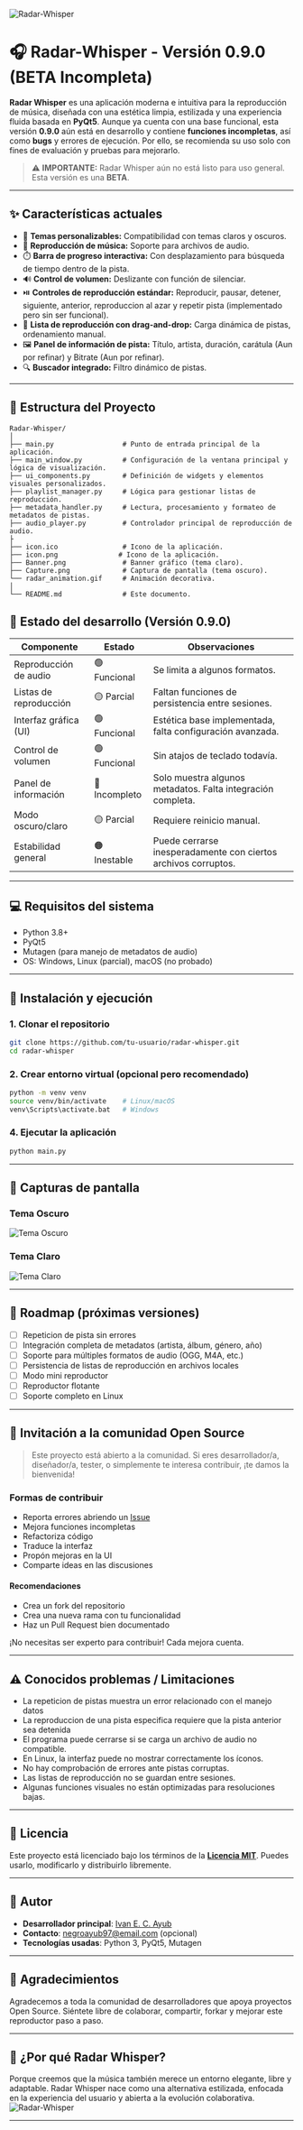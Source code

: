 ![Radar-Whisper](Banner.png)

# 🎧 Radar-Whisper - Versión 0.9.0 (BETA Incompleta)

**Radar Whisper** es una aplicación moderna e intuitiva para la reproducción de música, diseñada con una estética limpia, estilizada y una experiencia fluida basada en **PyQt5**. Aunque ya cuenta con una base funcional, esta versión **0.9.0** aún está en desarrollo y contiene **funciones incompletas**, así como **bugs** y errores de ejecución. Por ello, se recomienda su uso solo con fines de evaluación y pruebas para mejorarlo.

> ⚠️ **IMPORTANTE:** Radar Whisper aún no está listo para uso general. Esta versión es una **BETA**.

---

## ✨ Características actuales

- 🎨 **Temas personalizables:** Compatibilidad con temas claros y oscuros.
- 🎵 **Reproducción de música:** Soporte para archivos de audio.
- ⏱️ **Barra de progreso interactiva:** Con desplazamiento para búsqueda de tiempo dentro de la pista.
- 🔊 **Control de volumen:** Deslizante con función de silenciar.
- ⏯️ **Controles de reproducción estándar:** Reproducir, pausar, detener, siguiente, anterior, reproduccion al azar y repetir pista (implementado pero sin ser funcional).
- 📃 **Lista de reproducción con drag-and-drop:** Carga dinámica de pistas, ordenamiento manual.
- 🖼️ **Panel de información de pista:** Título, artista, duración, carátula (Aun por refinar) y Bitrate (Aun por refinar).
- 🔍 **Buscador integrado:** Filtro dinámico de pistas.

---

## 📂 Estructura del Proyecto

```plaintext
Radar-Whisper/
│
├── main.py                 # Punto de entrada principal de la aplicación.
├── main_window.py          # Configuración de la ventana principal y lógica de visualización.
├── ui_components.py        # Definición de widgets y elementos visuales personalizados.
├── playlist_manager.py     # Lógica para gestionar listas de reproducción.
├── metadata_handler.py     # Lectura, procesamiento y formateo de metadatos de pistas.
├── audio_player.py         # Controlador principal de reproducción de audio.
├
├── icon.ico                # Icono de la aplicación.
├── icon.png               # Icono de la aplicación.
├── Banner.png              # Banner gráfico (tema claro).
├── Capture.png             # Captura de pantalla (tema oscuro).
└── radar_animation.gif     # Animación decorativa.
│
└── README.md               # Este documento.
```

## 🔧 Estado del desarrollo (Versión 0.9.0)

| Componente             | Estado        | Observaciones                                                  |
| ---------------------- | ------------- | -------------------------------------------------------------- |
| Reproducción de audio  | 🟢 Funcional  | Se limita a algunos formatos.                                  |
| Listas de reproducción | 🟡 Parcial    | Faltan funciones de persistencia entre sesiones.               |
| Interfaz gráfica (UI)  | 🟢 Funcional  | Estética base implementada, falta configuración avanzada.      |
| Control de volumen     | 🟢 Funcional  | Sin atajos de teclado todavía.                                 |
| Panel de información   | 🔴 Incompleto | Solo muestra algunos metadatos. Falta integración completa.    |
| Modo oscuro/claro      | 🟡 Parcial    | Requiere reinicio manual.                                      |
| Estabilidad general    | 🟠 Inestable  | Puede cerrarse inesperadamente con ciertos archivos corruptos. |

---

## 💻 Requisitos del sistema

- Python 3.8+
- PyQt5
- Mutagen (para manejo de metadatos de audio)
- OS: Windows, Linux (parcial), macOS (no probado)

---

## 🚀 Instalación y ejecución

### 1. Clonar el repositorio

```bash
git clone https://github.com/tu-usuario/radar-whisper.git
cd radar-whisper
```

### 2. Crear entorno virtual (opcional pero recomendado)

```bash
python -m venv venv
source venv/bin/activate    # Linux/macOS
venv\Scripts\activate.bat   # Windows
```

### 4. Ejecutar la aplicación

```bash
python main.py
```

---

## 📸 Capturas de pantalla

### Tema Oscuro

![Tema Oscuro](Capture.png)

### Tema Claro

![Tema Claro](Capture2.png)

---

## 🧩 Roadmap (próximas versiones)
- [ ] Repeticion de pista sin errores
- [ ] Integración completa de metadatos (artista, álbum, género, año)
- [ ] Soporte para múltiples formatos de audio (OGG, M4A, etc.)
- [ ] Persistencia de listas de reproducción en archivos locales
- [ ] Modo mini reproductor
- [ ] Reproductor flotante
- [ ] Soporte completo en Linux

---

## 🤝 Invitación a la comunidad Open Source

> Este proyecto está abierto a la comunidad. Si eres desarrollador/a, diseñador/a, tester, o simplemente te interesa contribuir, ¡te damos la bienvenida!

### Formas de contribuir

- Reporta errores abriendo un [Issue](https://github.com/tu-usuario/radar-whisper/issues)
- Mejora funciones incompletas
- Refactoriza código
- Traduce la interfaz
- Propón mejoras en la UI
- Comparte ideas en las discusiones

#### Recomendaciones

- Crea un fork del repositorio
- Crea una nueva rama con tu funcionalidad
- Haz un Pull Request bien documentado

¡No necesitas ser experto para contribuir! Cada mejora cuenta.

---

## ⚠️ Conocidos problemas / Limitaciones
- La repeticion de pistas muestra un error relacionado con el manejo datos
- La reproduccion de una pista especifica requiere que la pista anterior sea detenida
- El programa puede cerrarse si se carga un archivo de audio no compatible.
- En Linux, la interfaz puede no mostrar correctamente los íconos.
- No hay comprobación de errores ante pistas corruptas.
- Las listas de reproducción no se guardan entre sesiones.
- Algunas funciones visuales no están optimizadas para resoluciones bajas.

---

## 📜 Licencia

Este proyecto está licenciado bajo los términos de la **[Licencia MIT](LICENSE)**. Puedes usarlo, modificarlo y distribuirlo libremente.

---

## 👤 Autor

- **Desarrollador principal**: [Ivan E. C. Ayub](https://github.com/Ivan-Ayub97)
- **Contacto**: <negroayub97@email.com> (opcional)
- **Tecnologías usadas**: Python 3, PyQt5, Mutagen

---

## 🌟 Agradecimientos

Agradecemos a toda la comunidad de desarrolladores que apoya proyectos Open Source. Siéntete libre de colaborar, compartir, forkar y mejorar este reproductor paso a paso.

---

## 🎯 ¿Por qué Radar Whisper?

Porque creemos que la música también merece un entorno elegante, libre y adaptable. Radar Whisper nace como una alternativa estilizada, enfocada en la experiencia del usuario y abierta a la evolución colaborativa.
![Radar-Whisper](icon.ico)

---
